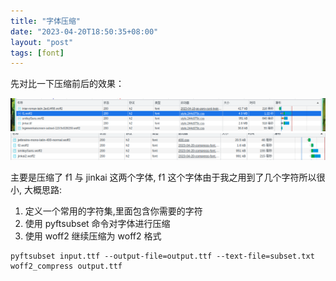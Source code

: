 ```yaml
---
title: "字体压缩"
date: "2023-04-20T18:50:35+08:00"
layout: "post"
tags: [font]
---
```


先对比一下压缩前后的效果：

![压缩前](/images/2023-04-20-18-53-12.png)
![压缩后](/images/2023-04-20-18-58-22.png)

主要是压缩了 f1 与 jinkai 这两个字体, f1 这个字体由于我之用到了几个字符所以很小, 大概思路:

1. 定义一个常用的字符集,里面包含你需要的字符
2. 使用 pyftsubset 命令对字体进行压缩
3. 使用 woff2 继续压缩为 woff2 格式

```shell
pyftsubset input.ttf --output-file=output.ttf --text-file=subset.txt
woff2_compress output.ttf
```
